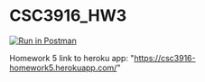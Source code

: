 # CSC3916_HW3
[![Run in Postman](https://run.pstmn.io/button.svg)](https://app.getpostman.com/run-collection/c5d3dc8d7d70c05bd3dc#?env%5BHomework%203%5D=W3sia2V5IjoidG9rZW4iLCJ2YWx1ZSI6IkpXVCBleUpoYkdjaU9pSklVekkxTmlJc0luUjVjQ0k2SWtwWFZDSjkuZXlKcFpDSTZJall3TkdRNE5EUmhNR1EyWVdZeU1EQXdOREk0TXpsaFppSXNJblZ6WlhKdVlXMWxJam9pYW1kaFoyVWlMQ0pwWVhRaU9qRTJNVFUzTURJM056ZDkudERRU3FSSUM2U3QxMWlZT3pidXVZX1Rhb2RqMUJCT1VHTHNGRUxJVW1lMCIsImVuYWJsZWQiOnRydWV9LHsia2V5Ijoie3t0b2tlbn19IiwidmFsdWUiOiJqc29uLmJvZHkudG9rZW4iLCJlbmFibGVkIjp0cnVlfV0=)

Homework 5 link to heroku app: "https://csc3916-homework5.herokuapp.com/"
